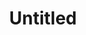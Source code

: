 ---
ee_id: '4460'
site: '1'
type: '2'
url: 2018-118-untitled
title: Untitled
year: '2018'
display_year: '2018'
medium: Triple Espresso, Acid Free Vellum Finish Archival Paper
dims: 12.25 x 12.25 in
pitch: ''
ps: ''
live_url: ''
related: ''
youtube: ''
related_code: ''
imgs: untitled-2018-118-db-ih--RKq7.jpg
subheading: ''
download: ''
add_credit: ''
commission: ''
layout: things-i-made
---